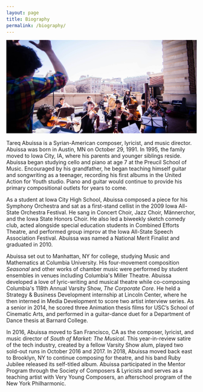 ```yaml
---
layout: page
title: Biography
permalink: /biography/
---
```


<img src="/assets/Columbians Compose crop.jpeg">

<p>Tareq Abuissa is a Syrian-American composer, lyricist, and music director. Abuissa was born in Austin, MN on October 29, 1991. In 1995, the family moved to Iowa City, IA, where his parents and younger siblings reside. Abuissa began studying cello and piano at age 7 at the Preucil School of Music. Encouraged by his grandfather, he began teaching himself guitar and songwriting as a teenager, recording his first albums in the United Action for Youth studio. Piano and guitar would continue to provide his primary compositional outlets for years to come.</p>

<p>As a student at Iowa City High School, Abuissa composed a piece for his Symphony Orchestra and sat as a first-stand cellist in the 2009 Iowa All-State Orchestra Festival. He sang in Concert Choir, Jazz Choir, Männerchor, and the Iowa State Honors Choir. He also led a biweekly sketch comedy club, acted alongside special education students in Combined Efforts Theatre, and performed group improv at the Iowa All-State Speech Association Festival. Abuissa was named a National Merit Finalist and graduated in 2010.</p>

<p>Abuissa set out to Manhattan, NY for college, studying Music and Mathematics at Columbia University. His four-movement composition <i>Seasonal</i> and other works of chamber music were performed by student ensembles in venues including Columbia's Miller Theatre. Abuissa developed a love of lyric-writing and musical theatre while co-composing Columbia's 118th Annual Varsity Show, <i>The Corporate Core</i>. He held a Strategy &amp; Business Development internship at Lincoln Center, where he then interned in Media Development to score two artist interview series. As a senior in 2014, he scored three Animation thesis films for USC’s School of Cinematic Arts, and performed in a guitar-dance duet for a Department of Dance thesis at Barnard College.</p>

<p>In 2016, Abuissa moved to San Francisco, CA as the composer, lyricist, and music director of <i>South of Market: The Musical</i>. This year-in-review satire of the tech industry, created by a fellow Varsity Show alum, played two sold-out runs in October 2016 and 2017. In 2018, Abuissa moved back east to Brooklyn, NY to continue composing for theatre, and his band Ruby Jubilee released its self-titled album. Abuissa participated in the Mentor Program through the Society of Composers &amp; Lyricists and serves as a teaching artist with Very Young Composers, an afterschool program of the New York Philharmonic.</p>